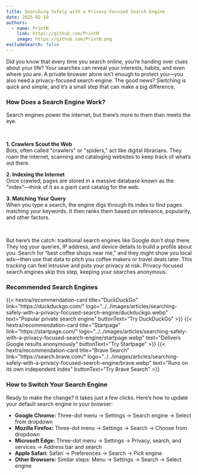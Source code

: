 ```yaml
---
title: Searching Safely with a Privacy Focused Search Engine
date: 2025-02-10
authors:
  - name: PrintN
    link: https://github.com/PrintN
    image: https://github.com/PrintN.png
excludeSearch: false
---
```

Did you know that every time you search online, you’re handing over clues about your life? Your searches can reveal your interests, habits, and even where you are. A private browser alone isn’t enough to protect you—you also need a privacy-focused search engine. The good news? Switching is quick and simple, and it’s a small step that can make a big difference.

### How Does a Search Engine Work?
Search engines power the internet, but there’s more to them than meets the eye.

<br>

**1. Crawlers Scout the Web**  
Bots, often called "crawlers" or "spiders," act like digital librarians. They roam the internet, scanning and cataloging websites to keep track of what’s out there.

**2. Indexing the Internet**  
Once crawled, pages are stored in a massive database known as the "index"—think of it as a giant card catalog for the web.

**3. Matching Your Query**  
When you type a search, the engine digs through its index to find pages matching your keywords. It then ranks them based on relevance, popularity, and other factors.

<br>

But here’s the catch: traditional search engines like Google don’t stop there. They log your queries, IP address, and device details to build a profile about you. Search for “best coffee shops near me,” and they might show you local ads—then use that data to pitch you coffee makers or travel deals later. This tracking can feel intrusive and puts your privacy at risk. Privacy-focused search engines skip this step, keeping your searches anonymous.

### Recommended Search Engines
<div class="recommendations">
  <div class="grid">
    {{< hextra/recommendation-card title="DuckDuckGo" link="https://duckduckgo.com/" logo="../../images/articles/searching-safely-with-a-privacy-focused-search-engine/duckduckgo.webp" text="Popular private search engine" buttonText="Try DuckDuckGo" >}}
    {{< hextra/recommendation-card title="Startpage" link="https://startpage.com/" logo="../../images/articles/searching-safely-with-a-privacy-focused-search-engine/startpage.webp" text="Delivers Google results anonymously" buttonText="Try Startpage" >}}
    {{< hextra/recommendation-card title="Brave Search" link="https://search.brave.com/" logo="../../images/articles/searching-safely-with-a-privacy-focused-search-engine/brave.webp" text="Runs on its own independent index" buttonText="Try Brave Search" >}}
  </div>
</div>

### How to Switch Your Search Engine
Ready to make the change? It takes just a few clicks. Here’s how to update your default search engine in your browser:

- **Google Chrome:** Three-dot menu → Settings → Search engine → Select from dropdown
- **Mozilla Firefox:** Three-dot menu → Settings → Search → Choose from dropdown
- **Microsoft Edge:** Three-dot menu → Settings → Privacy, search, and services → Address bar and search
- **Apple Safari:** Safari → Preferences → Search → Pick engine 
- **Other Browsers:** Similar steps: Menu → Settings → Search → Select engine